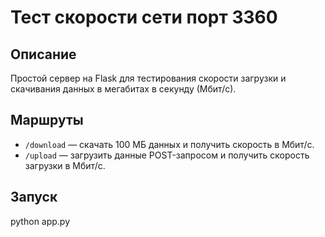 # Тест скорости сети порт 3360

## Описание
Простой сервер на Flask для тестирования скорости загрузки и скачивания данных в мегабитах в секунду (Мбит/с).

## Маршруты
- `/download` — скачать 100 МБ данных и получить скорость в Мбит/с.
- `/upload` — загрузить данные POST-запросом и получить скорость загрузки в Мбит/с.

## Запуск
python app.py
